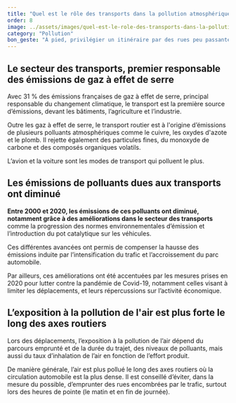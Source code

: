 ```yaml
---
title: "Quel est le rôle des transports dans la pollution atmosphérique ?"
order: 8
image: ../assets/images/quel-est-le-role-des-transports-dans-la-pollution-atmospherique.jpg
category: "Pollution"
bon_geste: "À pied, privilégier un itinéraire par des rues peu passantes et éviter les axes routiers durant les heures de pointe (généralement entre 7h et 10h, puis entre 17h et 20h)."
---
```


## Le secteur des transports, premier responsable des émissions de gaz à effet de serre

Avec 31 % des émissions françaises de gaz à effet de serre, principal responsable du changement climatique, le transport est la première source d’émissions, devant les bâtiments, l’agriculture et l’industrie. 

Outre les gaz à effet de serre, le transport routier est à l'origine d’émissions de plusieurs polluants atmosphériques comme le cuivre, les oxydes d'azote et le plomb. Il rejette également des particules fines, du monoxyde de carbone et des composés organiques volatils.

L’avion et la voiture sont les modes de transport qui polluent le plus. 

## Les émissions de polluants dues aux transports ont diminué

**Entre 2000 et 2020, les émissions de ces polluants ont diminué, notamment grâce à des améliorations dans le secteur des transports** comme la progression des normes environnementales d’émission et l’introduction du pot catalytique sur les véhicules.

Ces différentes avancées ont permis de compenser la hausse des émissions induite par l’intensification du trafic et l’accroissement du parc automobile.

Par ailleurs, ces améliorations ont été accentuées par les mesures prises en 2020 pour lutter contre la pandémie de Covid-19, notamment celles visant à limiter les déplacements, et leurs répercussions sur l’activité économique.

## L’exposition à la pollution de l'air est plus forte le long des axes routiers

Lors des déplacements, l’exposition à la pollution de l’air dépend du parcours emprunté et de la durée du trajet, des niveaux de polluants, mais aussi du taux d’inhalation de l’air en fonction de l’effort produit.

De manière générale, l’air est plus pollué le long des axes routiers où la circulation automobile est la plus dense. Il est conseillé d’éviter, dans la mesure du possible, d’emprunter des rues encombrées par le trafic, surtout lors des heures de pointe (le matin et en fin de journée).

